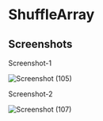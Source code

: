 # ShuffleArray

## Screenshots
 
 Screenshot-1

![Screenshot (105)](https://github.com/snehagrawal9019/Java-1-_ShuffleArray/assets/148084897/6e0688a1-3df8-4c84-b1b0-d3fe1de465ff)

 
 Screenshot-2
 


![Screenshot (107)](https://github.com/snehagrawal9019/Java-1-_ShuffleArray/assets/148084897/61708a0e-4d21-4616-ac61-9e7a17ef3912)
